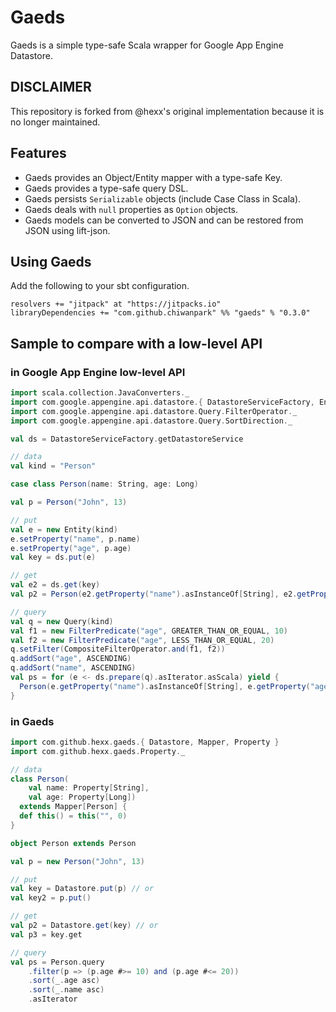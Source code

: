 # Gaeds

Gaeds is a simple type-safe Scala wrapper for Google App Engine Datastore.

## DISCLAIMER

This repository is forked from @hexx's original implementation because it is no longer maintained. 

## Features

- Gaeds provides an Object/Entity mapper with a type-safe Key.
- Gaeds provides a type-safe query DSL.
- Gaeds persists `Serializable` objects (include Case Class in Scala).
- Gaeds deals with `null` properties as `Option` objects.
- Gaeds models can be converted to JSON and can be restored from JSON using lift-json.

## Using Gaeds

Add the following to your sbt configuration.

    resolvers += "jitpack" at "https://jitpacks.io"
    libraryDependencies += "com.github.chiwanpark" %% "gaeds" % "0.3.0"

## Sample to compare with a low-level API

### in Google App Engine low-level API

```scala
import scala.collection.JavaConverters._
import com.google.appengine.api.datastore.{ DatastoreServiceFactory, Entity, Query }
import com.google.appengine.api.datastore.Query.FilterOperator._
import com.google.appengine.api.datastore.Query.SortDirection._

val ds = DatastoreServiceFactory.getDatastoreService

// data
val kind = "Person"

case class Person(name: String, age: Long)

val p = Person("John", 13)

// put
val e = new Entity(kind)
e.setProperty("name", p.name)
e.setProperty("age", p.age)
val key = ds.put(e)

// get
val e2 = ds.get(key)
val p2 = Person(e2.getProperty("name").asInstanceOf[String], e2.getProperty("age").asInstanceOf[Long])

// query
val q = new Query(kind)
val f1 = new FilterPredicate("age", GREATER_THAN_OR_EQUAL, 10)
val f2 = new FilterPredicate("age", LESS_THAN_OR_EQUAL, 20)
q.setFilter(CompositeFilterOperator.and(f1, f2))
q.addSort("age", ASCENDING)
q.addSort("name", ASCENDING)
val ps = for (e <- ds.prepare(q).asIterator.asScala) yield {
  Person(e.getProperty("name").asInstanceOf[String], e.getProperty("age").asInstanceOf[Long])
}
```

### in Gaeds

```scala
import com.github.hexx.gaeds.{ Datastore, Mapper, Property }
import com.github.hexx.gaeds.Property._

// data
class Person(
    val name: Property[String],
    val age: Property[Long])
  extends Mapper[Person] {
  def this() = this("", 0)
}

object Person extends Person

val p = new Person("John", 13)

// put
val key = Datastore.put(p) // or
val key2 = p.put()

// get
val p2 = Datastore.get(key) // or
val p3 = key.get

// query
val ps = Person.query
    .filter(p => (p.age #>= 10) and (p.age #<= 20))
    .sort(_.age asc)
    .sort(_.name asc)
    .asIterator
```
